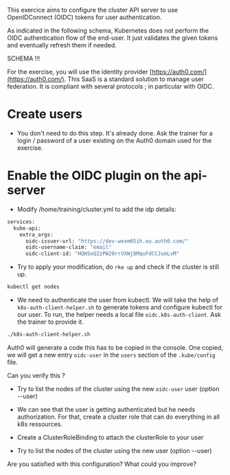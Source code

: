This exercice aims to configure the cluster API server to use OpenIDConnect (OIDC) tokens for user authentication.

As indicated in the following schema, Kubernetes does not perform the OIDC authentication flow of the end-user.
It just validates the given tokens and eventually refresh them if needed.

SCHEMA !!!

For the exercise, you will use the identity provider [https://auth0.com/](https://auth0.com/).
This SaaS is a standard solution to manage user federation.
It is compliant with several protocols ; in particular with OIDC.
# Create users

 - You don't need to do this step. It's already done. Ask the trainer for a login / password of a user existing on the Auth0 domain used for the exercise.

# Enable the OIDC plugin on the api-server

- Modify /home/training/cluster.yml to add the idp details:

```sh
services:
  kube-api:
    extra_args:
      oidc-issuer-url: "https://dev-wexm65ih.eu.auth0.com/"
      oidc-username-claim: "email"
      oidc-client-id: "HQHSoQZzPW20rrVXWj8MquFdCCJsmLvM"
```

- Try to apply your modification, do `rke up` and check if the cluster is still up.

```sh
kubectl get nodes
```

- We need to authenticate the user from kubectl. We will take the help of `k8s-auth-client-helper.sh` to generate tokens and configure kubectl for our user. To run, the helper needs a local file `oidc.k8s-auth-client`. Ask the trainer to provide it.

```sh
./k8s-auth-client-helper.sh
```

Auth0 will generate a code this has to be copied in the console.
One copied, we will get a new entry `oidc-user` in the `users` section of the `.kube/config` file. 

Can you verify this ?

- Try to list the nodes of the cluster using the new `oidc-user` user (option --user)

- We can see that the user is getting authenticated but he needs authorization. For that, create a cluster role that can do everything in all k8s ressources.

- Create a ClusterRoleBinding to attach the clusterRole to your user
- Try to list the nodes of the cluster using the new user (option --user)

Are you satisfied with this configuration?
What could you improve?